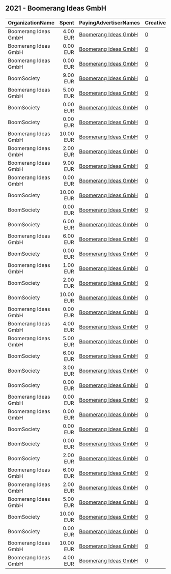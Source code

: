 ## 2021 - Boomerang Ideas GmbH 
|OrganizationName|Spent|PayingAdvertiserNames|CreativeUrls|Impressions|Genders|AgeBrackets|CountryCodes|BillingAddresses|CandidateBallotInformation|
|:---|---:|:---|:---|---:|:---|:---|:---|:---|:---|
|Boomerang Ideas GmbH|4.00 EUR|[Boomerang Ideas GmbH](2021/Boomerang_Ideas_GmbH.md)|[0](https://www.snap.com/political-ads/asset/883b05d992b6f29e2ccd90f7661deed06085b43b1721c4b48f7d3ea163f32da0?mediaType=jpg)|1,908|FEMALE|18-24|switzerland|"Sihlquai 131,Zurich,8005,CH"|Boomerang Ideas GmbH|
|Boomerang Ideas GmbH|0.00 EUR|[Boomerang Ideas GmbH](2021/Boomerang_Ideas_GmbH.md)|[0](https://www.snap.com/political-ads/asset/9258de42dd39a7679de94791ef973038539acc2684f1dcd1a04b2273479e8cc6?mediaType=jpg)|72|FEMALE|25-34|switzerland|"Sihlquai 131,Zurich,8005,CH"|Boomerang Ideas GmbH|
|Boomerang Ideas GmbH|0.00 EUR|[Boomerang Ideas GmbH](2021/Boomerang_Ideas_GmbH.md)|[0](https://www.snap.com/political-ads/asset/2750c1017d80335e21d425c639c45ace39c1f55ef07c049d95d6d18b6c1d7b09?mediaType=jpg)|135|MALE|25-34|switzerland|"Sihlquai 131,Zurich,8005,CH"|Boomerang Ideas GmbH|
|BoomSociety|9.00 EUR|[Boomerang Ideas GmbH](2021/Boomerang_Ideas_GmbH.md)|[0](https://www.snap.com/political-ads/asset/9ecf6cbf3a60b1588a66d57e8204c4974a0248985b7e1d176db3f13cd60c5845?mediaType=jpg)|1,809|FEMALE|25-34|switzerland|"Sihlquai 131,Zurich,8005,CH"||
|Boomerang Ideas GmbH|5.00 EUR|[Boomerang Ideas GmbH](2021/Boomerang_Ideas_GmbH.md)|[0](https://www.snap.com/political-ads/asset/5831f2ccda2d5490fa1283127ff9accf54366b77bc2dcb44f40f42e6b8cdf479?mediaType=jpg)|2,364|MALE|18-24|switzerland|"Sihlquai 131,Zurich,8005,CH"|Boomerang Ideas GmbH|
|BoomSociety|0.00 EUR|[Boomerang Ideas GmbH](2021/Boomerang_Ideas_GmbH.md)|[0](https://www.snap.com/political-ads/asset/b98a7850284de15946076335e227aa545215020f56292c4897048e6b86abe6fb?mediaType=jpg)|155|FEMALE|25-34|switzerland|"Sihlquai 131,Zurich,8005,CH"||
|BoomSociety|0.00 EUR|[Boomerang Ideas GmbH](2021/Boomerang_Ideas_GmbH.md)|[0](https://www.snap.com/political-ads/asset/c583c233db5a73d0d9ac012d480db53279e728a02bb2bca5885a7572990203ed?mediaType=jpg)|72|FEMALE|25-34|switzerland|"Sihlquai 131,Zurich,8005,CH"||
|Boomerang Ideas GmbH|10.00 EUR|[Boomerang Ideas GmbH](2021/Boomerang_Ideas_GmbH.md)|[0](https://www.snap.com/political-ads/asset/1bd3d817f02d1190c70de7b7e9b40b0ce99ec4df76038a3d07605d7cdfebde94?mediaType=jpg)|3,610|MALE|25-34|switzerland|"Sihlquai 131,Zurich,8005,CH"|Boomerang Ideas GmbH|
|Boomerang Ideas GmbH|2.00 EUR|[Boomerang Ideas GmbH](2021/Boomerang_Ideas_GmbH.md)|[0](https://www.snap.com/political-ads/asset/0501b66bd1e44ffc21ef0684772805691a78205f0a76ec5c8ec8fb59c1a78c1a?mediaType=jpg)|1,335|FEMALE|18-24|switzerland|"Sihlquai 131,Zurich,8005,CH"|Boomerang Ideas GmbH|
|Boomerang Ideas GmbH|9.00 EUR|[Boomerang Ideas GmbH](2021/Boomerang_Ideas_GmbH.md)|[0](https://www.snap.com/political-ads/asset/439544beb11048584f554f91e9b83c6a756f6b9d40337685a7363962e4e4e192?mediaType=jpg)|1,551|FEMALE|25-34|switzerland|"Sihlquai 131,Zurich,8005,CH"|Boomerang Ideas GmbH|
|Boomerang Ideas GmbH|0.00 EUR|[Boomerang Ideas GmbH](2021/Boomerang_Ideas_GmbH.md)|[0](https://www.snap.com/political-ads/asset/cecddcf8d91d46ee7b68dcf8c8200ac1d3d1bebe3e9b753635cbee52b46a3dc7?mediaType=jpg)|223|MALE|18-24|switzerland|"Sihlquai 131,Zurich,8005,CH"|Boomerang Ideas GmbH|
|BoomSociety|10.00 EUR|[Boomerang Ideas GmbH](2021/Boomerang_Ideas_GmbH.md)|[0](https://www.snap.com/political-ads/asset/d8349b804413b37b962eab2c39b55f40007e0ee0f4689720dd2ab0a7cc6e2820?mediaType=jpg)|9,442|MALE|18-24|switzerland|"Sihlquai 131,Zurich,8005,CH"||
|BoomSociety|0.00 EUR|[Boomerang Ideas GmbH](2021/Boomerang_Ideas_GmbH.md)|[0](https://www.snap.com/political-ads/asset/c1428dbe973c3526209f6552984ee78c8bf1a6e85696f5abc35b25766a78a591?mediaType=jpg)|50|MALE|25-34|switzerland|"Sihlquai 131,Zurich,8005,CH"||
|BoomSociety|6.00 EUR|[Boomerang Ideas GmbH](2021/Boomerang_Ideas_GmbH.md)|[0](https://www.snap.com/political-ads/asset/d8351bebec00548783c70c3ea595028e23660e55a206f0ffa1dddca04e44e9dd?mediaType=jpg)|1,012|FEMALE|25-34|switzerland|"Sihlquai 131,Zurich,8005,CH"||
|Boomerang Ideas GmbH|6.00 EUR|[Boomerang Ideas GmbH](2021/Boomerang_Ideas_GmbH.md)|[0](https://www.snap.com/political-ads/asset/26b33e85d10028e18f840301123c2252c2075ada96c8a8343dae514688dca21e?mediaType=jpg)|1,408|MALE|25-34|switzerland|"Sihlquai 131,Zurich,8005,CH"|Boomerang Ideas GmbH|
|BoomSociety|0.00 EUR|[Boomerang Ideas GmbH](2021/Boomerang_Ideas_GmbH.md)|[0](https://www.snap.com/political-ads/asset/5804b9f9481b283287a150dbb05d64b5188dfd1d82910e64e66ccf867bcc6c5f?mediaType=jpg)|136|FEMALE|25-34|switzerland|"Sihlquai 131,Zurich,8005,CH"||
|Boomerang Ideas GmbH|1.00 EUR|[Boomerang Ideas GmbH](2021/Boomerang_Ideas_GmbH.md)|[0](https://www.snap.com/political-ads/asset/beabf3f711ee92c33a0f5967b1beb7ab6c2c8a4aa79791f635072c5532f53d6b?mediaType=jpg)|163|FEMALE|25-34|switzerland|"Sihlquai 131,Zurich,8005,CH"|Boomerang Ideas GmbH|
|BoomSociety|2.00 EUR|[Boomerang Ideas GmbH](2021/Boomerang_Ideas_GmbH.md)|[0](https://www.snap.com/political-ads/asset/56d545e1e8ae985a09e1120a395f7833783beac66cbc4dcfea612d1f917387a8?mediaType=jpg)|1,038|FEMALE|18-24|switzerland|"Sihlquai 131,Zurich,8005,CH"||
|BoomSociety|10.00 EUR|[Boomerang Ideas GmbH](2021/Boomerang_Ideas_GmbH.md)|[0](https://www.snap.com/political-ads/asset/841ccecf2967aa4244b6c6a4ebbfe375809b1601196ab25bb2fe81e43b59d5fc?mediaType=jpg)|2,449|FEMALE|25-34|switzerland|"Sihlquai 131,Zurich,8005,CH"||
|Boomerang Ideas GmbH|0.00 EUR|[Boomerang Ideas GmbH](2021/Boomerang_Ideas_GmbH.md)|[0](https://www.snap.com/political-ads/asset/90a17e32eae4239f5ec83c36b0225d6acae09081662fbe2121abc43812dfae07?mediaType=jpg)|190|MALE|25-34|switzerland|"Sihlquai 131,Zurich,8005,CH"|Boomerang Ideas GmbH|
|Boomerang Ideas GmbH|4.00 EUR|[Boomerang Ideas GmbH](2021/Boomerang_Ideas_GmbH.md)|[0](https://www.snap.com/political-ads/asset/f09852c05fe822b2e674944bedab67ed16d6ea926033cb5f0c4c5e3878644e6d?mediaType=jpg)|1,248|FEMALE|18-24|switzerland|"Sihlquai 131,Zurich,8005,CH"|Boomerang Ideas GmbH|
|Boomerang Ideas GmbH|5.00 EUR|[Boomerang Ideas GmbH](2021/Boomerang_Ideas_GmbH.md)|[0](https://www.snap.com/political-ads/asset/fa4e2e62056b5b95552a02b0ea678d1b5e5aa420de8ce7600fc893df6ec6e3c5?mediaType=jpg)|1,199|MALE|25-34|switzerland|"Sihlquai 131,Zurich,8005,CH"|Boomerang Ideas GmbH|
|BoomSociety|6.00 EUR|[Boomerang Ideas GmbH](2021/Boomerang_Ideas_GmbH.md)|[0](https://www.snap.com/political-ads/asset/2a1aa150694dcf0a4411ec0956e8298235a5f5a3d164434275b2158c337b2185?mediaType=jpg)|2,398|MALE|25-34|switzerland|"Sihlquai 131,Zurich,8005,CH"||
|BoomSociety|3.00 EUR|[Boomerang Ideas GmbH](2021/Boomerang_Ideas_GmbH.md)|[0](https://www.snap.com/political-ads/asset/ef8df42f908738a94e30b0fa2a42b790a2e0c3aa688eb018a053162f840a0732?mediaType=jpg)|1,484|MALE|18-24|switzerland|"Sihlquai 131,Zurich,8005,CH"||
|BoomSociety|0.00 EUR|[Boomerang Ideas GmbH](2021/Boomerang_Ideas_GmbH.md)|[0](https://www.snap.com/political-ads/asset/f47392e5b3042cce63ce4565dd5bc03ef17df20c84cbb4bd4ab59e2289941caa?mediaType=jpg)|356|FEMALE|18-24|switzerland|"Sihlquai 131,Zurich,8005,CH"||
|Boomerang Ideas GmbH|0.00 EUR|[Boomerang Ideas GmbH](2021/Boomerang_Ideas_GmbH.md)|[0](https://www.snap.com/political-ads/asset/8f4f686aad25b13d9160112b00a45272cca733a4de3789b77f3b919dbbd8fb85?mediaType=jpg)|139|FEMALE|25-34|switzerland|"Sihlquai 131,Zurich,8005,CH"|Boomerang Ideas GmbH|
|Boomerang Ideas GmbH|0.00 EUR|[Boomerang Ideas GmbH](2021/Boomerang_Ideas_GmbH.md)|[0](https://www.snap.com/political-ads/asset/2761b66166fd08db300eed017f1bd7835f72b2990169286f01d50c0c32b6eefd?mediaType=jpg)|21|MALE|25-34|switzerland|"Sihlquai 131,Zurich,8005,CH"|Boomerang Ideas GmbH|
|BoomSociety|0.00 EUR|[Boomerang Ideas GmbH](2021/Boomerang_Ideas_GmbH.md)|[0](https://www.snap.com/political-ads/asset/65af3c1ed6214dc9f674088bc5f1842c8931d90bf00da8011e287b23878578fb?mediaType=jpg)|408|MALE|18-24|switzerland|"Sihlquai 131,Zurich,8005,CH"||
|BoomSociety|0.00 EUR|[Boomerang Ideas GmbH](2021/Boomerang_Ideas_GmbH.md)|[0](https://www.snap.com/political-ads/asset/52ed0fe9545b26d0b32584a31d6d4ee6ac21327439c87b6e0101a03bdfc4f4e0?mediaType=jpg)|66|MALE|25-34|switzerland|"Sihlquai 131,Zurich,8005,CH"||
|BoomSociety|2.00 EUR|[Boomerang Ideas GmbH](2021/Boomerang_Ideas_GmbH.md)|[0](https://www.snap.com/political-ads/asset/116c1b225a731d10077cc69de74a103bc908a39b7253634dfd7da5ce8079fffc?mediaType=jpg)|375|MALE|18-24|switzerland|"Sihlquai 131,Zurich,8005,CH"||
|Boomerang Ideas GmbH|6.00 EUR|[Boomerang Ideas GmbH](2021/Boomerang_Ideas_GmbH.md)|[0](https://www.snap.com/political-ads/asset/a457bfdd04086922e1ee3cb8df798ac64ee728a2fec7db88f6743cca0d5caffa?mediaType=jpg)|1,289|MALE|25-34|switzerland|"Sihlquai 131,Zurich,8005,CH"|Boomerang Ideas GmbH|
|Boomerang Ideas GmbH|2.00 EUR|[Boomerang Ideas GmbH](2021/Boomerang_Ideas_GmbH.md)|[0](https://www.snap.com/political-ads/asset/2efd66760eacd98bb1526b54a3d298d8363eb1ebb4bf1ec10ca54f8a0ffb0862?mediaType=jpg)|1,509|MALE|18-24|switzerland|"Sihlquai 131,Zurich,8005,CH"|Boomerang Ideas GmbH|
|Boomerang Ideas GmbH|5.00 EUR|[Boomerang Ideas GmbH](2021/Boomerang_Ideas_GmbH.md)|[0](https://www.snap.com/political-ads/asset/d6d760ffee0f51030640565a6afa4dd3d187969fcfc13eb301795b23d13480d7?mediaType=jpg)|863|FEMALE|25-34|switzerland|"Sihlquai 131,Zurich,8005,CH"|Boomerang Ideas GmbH|
|BoomSociety|10.00 EUR|[Boomerang Ideas GmbH](2021/Boomerang_Ideas_GmbH.md)|[0](https://www.snap.com/political-ads/asset/467895ae2e8ba4ddf11cc2c13bab20bab1dc2e43d6009f9a2d1185c7a8dbcfd9?mediaType=jpg)|5,337|FEMALE|25-34|switzerland|"Sihlquai 131,Zurich,8005,CH"||
|BoomSociety|0.00 EUR|[Boomerang Ideas GmbH](2021/Boomerang_Ideas_GmbH.md)|[0](https://www.snap.com/political-ads/asset/04331776419173dab6f6db45aafeaa83b82ab0afbf5357ce0bc9ebf331959904?mediaType=jpg)|76|MALE|25-34|switzerland|"Sihlquai 131,Zurich,8005,CH"||
|Boomerang Ideas GmbH|10.00 EUR|[Boomerang Ideas GmbH](2021/Boomerang_Ideas_GmbH.md)|[0](https://www.snap.com/political-ads/asset/52e052acb0cad98ea528e85370613c1daa64f4823060c85d6dde311263e79efe?mediaType=jpg)|4,736|MALE|18-24|switzerland|"Sihlquai 131,Zurich,8005,CH"|Boomerang Ideas GmbH|
|Boomerang Ideas GmbH|4.00 EUR|[Boomerang Ideas GmbH](2021/Boomerang_Ideas_GmbH.md)|[0](https://www.snap.com/political-ads/asset/c9eef2093aed4c72ccdd432cf9a14e77fa0e86c04db7c2db48964e48df75d1b9?mediaType=jpg)|887|FEMALE|25-34|switzerland|"Sihlquai 131,Zurich,8005,CH"|Boomerang Ideas GmbH|
